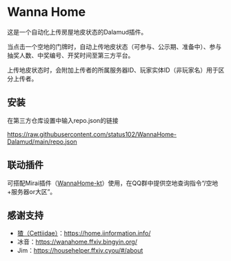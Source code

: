 # Wanna Home

这是一个自动化上传房屋地皮状态的Dalamud插件。

当点击一个空地的门牌时，自动上传地皮状态（可参与、公示期、准备中）、参与抽奖人数、中奖编号、开奖时间至第三方平台。

上传地皮状态时，会附加上传者的所属服务器ID、玩家实体ID（非玩家名）用于区分上传者。

## 安装

在第三方仓库设置中输入repo.json的链接

https://raw.githubusercontent.com/status102/WannaHome-Dalamud/main/repo.json

## 联动插件

可搭配Mirai插件（[WannaHome-kt](https://github.com/status102/WannaHome-kt)）使用，在QQ群中提供空地查询指令“/空地+服务器or大区”。

## 感谢支持
- [猹（Cettiidae）](https://github.com/Cettiidae/Cettiidae)：https://home.iinformation.info/
- 冰音：https://wanahome.ffxiv.bingyin.org/
- Jim：https://househelper.ffxiv.cyou/#/about